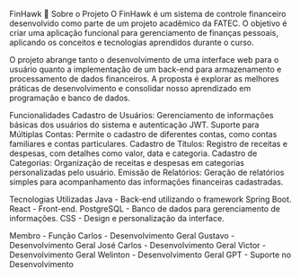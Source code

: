 FinHawk 🦅
Sobre o Projeto
O FinHawk é um sistema de controle financeiro desenvolvido como parte de um projeto acadêmico da FATEC. O objetivo é criar uma aplicação funcional para gerenciamento de finanças pessoais, aplicando os conceitos e tecnologias aprendidos durante o curso.

O projeto abrange tanto o desenvolvimento de uma interface web para o usuário quanto a implementação de um back-end para armazenamento e processamento de dados financeiros. A proposta é explorar as melhores práticas de desenvolvimento e consolidar nosso aprendizado em programação e banco de dados.

Funcionalidades
Cadastro de Usuários: Gerenciamento de informações básicas dos usuários do sistema e autenticação JWT.
Suporte para Múltiplas Contas: Permite o cadastro de diferentes contas, como contas familiares e contas particulares.
Cadastro de Títulos: Registro de receitas e despesas, com detalhes como valor, data e categoria.
Cadastro de Categorias: Organização de receitas e despesas em categorias personalizadas pelo usuário.
Emissão de Relatórios: Geração de relatórios simples para acompanhamento das informações financeiras cadastradas.

Tecnologias Utilizadas
Java - Back-end utilizando o framework Spring Boot.
React - Front-end.
PostgreSQL - Banco de dados para gerenciamento de informações.
CSS - Design e personalização da interface.

Membro	     - Função
Carlos	     - Desenvolvimento Geral
Gustavo	     - Desenvolvimento Geral
José Carlos	 - Desenvolvimento Geral
Victor       - Desenvolvimento Geral
Welinton	   - Desenvolvimento Geral
GPT	         - Suporte no Desenvolvimento
